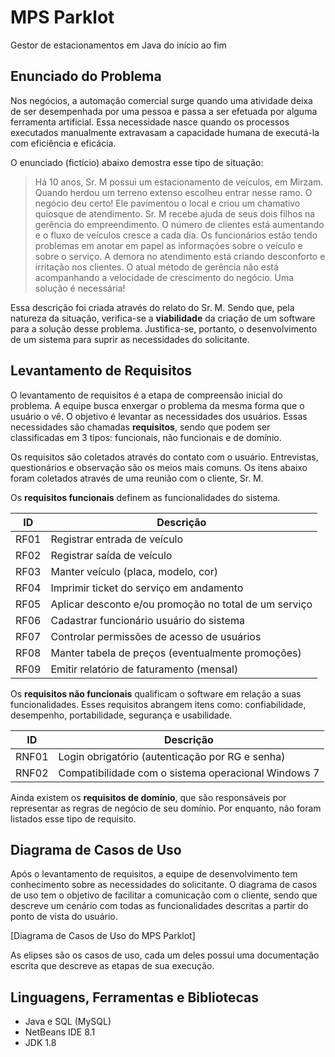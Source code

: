 # MPS Parklot
Gestor de estacionamentos em Java do início ao fim

## Enunciado do Problema

Nos negócios, a automação comercial surge quando uma atividade deixa de ser desempenhada por uma pessoa e passa a ser efetuada por alguma ferramenta artificial. Essa necessidade nasce quando os processos executados manualmente extravasam a capacidade humana de executá-la com eficiência e eficácia.

O enunciado (fictício) abaixo demostra esse tipo de situação:

> Há 10 anos, Sr. M possui um estacionamento de veículos, em Mirzam. Quando herdou um terreno extenso escolheu entrar nesse ramo. O negócio deu certo! Ele pavimentou o local e criou um chamativo quiosque de atendimento.
> Sr. M recebe ajuda de seus dois filhos na gerência do empreendimento. O número de clientes está aumentando e o fluxo de veículos cresce a cada dia. Os funcionários estão tendo problemas em anotar em papel as informações sobre o veículo e sobre o serviço. A demora no atendimento está criando desconforto e irritação nos clientes. O atual método de gerência não está acompanhando a velocidade de crescimento do negócio. Uma solução é necessária!

Essa descrição foi criada através do relato do Sr. M. Sendo que, pela natureza da situação, verifica-se a **viabilidade** da criação de um software para a solução desse problema. Justifica-se, portanto, o desenvolvimento de um sistema para suprir as necessidades do solicitante.

## Levantamento de Requisitos

O levantamento de requisitos é a etapa de compreensão inicial do problema. A equipe busca enxergar o problema da mesma forma que o usuário o vê. O objetivo é levantar as necessidades dos usuários. Essas necessidades são chamadas **requisitos**, sendo que podem ser classificadas em 3 tipos: funcionais, não funcionais e de domínio.

Os requisitos são coletados através do contato com o usuário. Entrevistas, questionários e observação são os meios mais comuns. Os itens abaixo foram coletados através de uma reunião com o cliente, Sr. M.

Os **requisitos funcionais** definem as funcionalidades do sistema.

|  ID  | Descrição                                             |
|:----:|-------------------------------------------------------|
| RF01 | Registrar entrada de veículo                          |
| RF02 | Registrar saída de veículo                            |
| RF03 | Manter veículo (placa, modelo, cor)                   |
| RF04 | Imprimir ticket do serviço em andamento               |
| RF05 | Aplicar desconto e/ou promoção no total de um serviço |
| RF06 | Cadastrar funcionário usuário do sistema              |
| RF07 | Controlar permissões de acesso de usuários            |
| RF08 | Manter tabela de preços (eventualmente promoções)     |
| RF09 | Emitir relatório de faturamento (mensal)              |

Os **requisitos não funcionais** qualificam o software em relação a suas funcionalidades. Esses requisitos abrangem itens como: confiabilidade, desempenho, portabilidade, segurança e usabilidade.

|   ID  | Descrição                                           |
|:-----:|-----------------------------------------------------|
| RNF01 | Login obrigatório (autenticação por RG e senha)     |
| RNF02 | Compatibilidade com o sistema operacional Windows 7 |

Ainda existem os **requisitos de domínio**, que são responsáveis por representar as regras de negócio de seu domínio. Por enquanto, não foram listados esse tipo de requisito.

## Diagrama de Casos de Uso

Após o levantamento de requisitos, a equipe de desenvolvimento tem conhecimento sobre as necessidades do solicitante. O diagrama de casos de uso tem o objetivo de facilitar a comunicação com o cliente, sendo que descreve um cenário com todas as funcionalidades descritas a partir do ponto de vista do usuário.

[Diagrama de Casos de Uso do MPS Parklot]

As elipses são os casos de uso, cada um deles possui uma documentação escrita que descreve as etapas de sua execução.

## Linguagens, Ferramentas e Bibliotecas

- Java e SQL (MySQL)
- NetBeans IDE 8.1
- JDK 1.8
